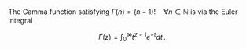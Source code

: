 The Gamma function satisfying $\Gamma(n) = (n-1)!\quad\forall
n\in\mathbb N$ is via the Euler integral

$$
\Gamma(z) = \int_0^\infty t^{z-1}e^{-t}dt\,.
$$
<!--stackedit_data:
eyJoaXN0b3J5IjpbMjY5MzcxMjEzLDczMDk5ODExNl19
-->